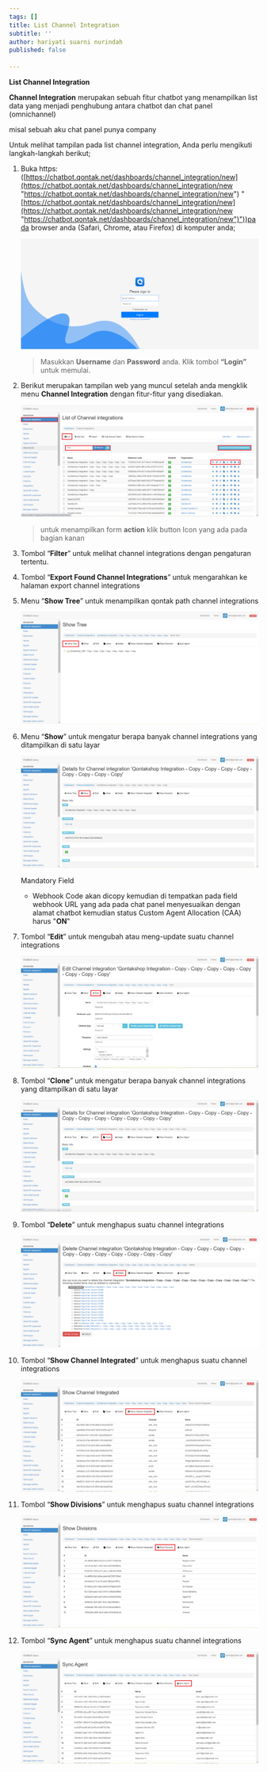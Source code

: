 ```yaml
---
tags: []
title: List Channel Integration
subtitle: ''
author: hariyati suarni nurindah
published: false

---
```

**List Channel Integration**

**Channel Integration** merupakan sebuah fitur chatbot yang menampilkan list data yang menjadi penghubung antara chatbot dan chat panel (omnichannel)

misal sebuah aku chat panel punya company

Untuk melihat tampilan pada list channel integration, Anda perlu mengikuti langkah-langkah berikut;

 1. Buka https: ([https://chatbot.qontak.net/dashboards/channel_integration/new](https://chatbot.qontak.net/dashboards/channel_integration/new "https://chatbot.qontak.net/dashboards/channel_integration/new") "[https://chatbot.qontak.net/dashboards/channel_integration/new](https://chatbot.qontak.net/dashboards/channel_integration/new "https://chatbot.qontak.net/dashboards/channel_integration/new")"))pada browser anda (Safari, Chrome, atau Firefox) di komputer anda;

    ![](/uploads/channell.PNG)

    > Masukkan **Username** dan **Password** anda. Klik tombol **“Login”** untuk memulai.
 2. Berikut merupakan tampilan web yang muncul setelah anda mengklik menu **Channel Integration** dengan fitur-fitur yang disediakan.

    ![](/uploads/channelintegrationsedit1.PNG)

    > untuk menampilkan form **action** klik button Icon yang ada pada bagian kanan
 3. Tombol “**Filter**” untuk melihat channel integrations  dengan pengaturan tertentu.
 4. Tombol “**Export Found Channel Integrations**” untuk mengarahkan ke halaman export channel integrations
 5. Menu “**Show Tree**” untuk menampilkan qontak path channel integrations

    ![](/uploads/channelintegrationseditaction1.PNG)
 6. Menu “**Show**” untuk mengatur berapa banyak channel integrations yang ditampilkan di satu layar

    ![](/uploads/channelintegrationseditaction2.PNG)

    Mandatory Field
    * Webhook Code akan dicopy kemudian di tempatkan pada field webhook URL yang ada pada chat panel menyesuaikan dengan alamat chatbot kemudian status Custom Agent Allocation (CAA) harus "**ON**"
 7. Tombol “**Edit**” untuk mengubah atau meng-update suatu channel integrations

    ![](/uploads/channelintegrationseditaction3.PNG)
 8. Tombol “**Clone**” untuk mengatur berapa banyak channel integrations yang ditampilkan di satu layar

    ![](/uploads/channelintegrationseditaction4.PNG)
 9. Tombol “**Delete**” untuk menghapus suatu channel integrations

    ![](/uploads/channelintegrationseditaction5.PNG)
10. Tombol “**Show Channel Integrated**” untuk menghapus suatu channel integrations

    ![](/uploads/channelintegrationseditaction6.PNG)
11. Tombol “**Show Divisions**” untuk menghapus suatu channel integrations

    ![](/uploads/channelintegrationseditaction7.PNG)
12. Tombol “**Sync Agent**” untuk menghapus suatu channel integrations

    ![](/uploads/channelintegrationseditaction8.PNG)